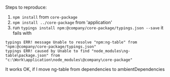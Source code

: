 Steps to reproduce:
1. `npm install` from `core-package`
2. `npm install ../core-package` from 'application'
3. run `typings install npm:@company/core-package/typings.json --save` it fails with 

```
typings ERR! message Unable to resolve "npm:ng-table" from "npm:@company/core-package/typings.json"
typings ERR! caused by Unable to find "node_modules\ng-table\package.json" from "c:\Work\application\node_modules\@company\core-package"
```

It works OK, if I move ng-table from dependencies to ambientDependencies